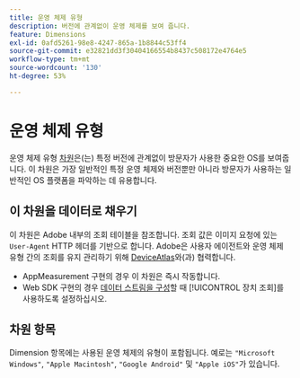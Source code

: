 ```yaml
---
title: 운영 체제 유형
description: 버전에 관계없이 운영 체제를 보여 줍니다.
feature: Dimensions
exl-id: 0afd5261-98e8-4247-865a-1b8844c53ff4
source-git-commit: e32821dd3f30404166554b8437c508172e4764e5
workflow-type: tm+mt
source-wordcount: '130'
ht-degree: 53%

---
```


# 운영 체제 유형

운영 체제 유형 [차원](overview.md)은(는) 특정 버전에 관계없이 방문자가 사용한 중요한 OS를 보여줍니다. 이 차원은 가장 일반적인 특정 운영 체제와 버전뿐만 아니라 방문자가 사용하는 일반적인 OS 플랫폼을 파악하는 데 유용합니다.

## 이 차원을 데이터로 채우기

이 차원은 Adobe 내부의 조회 테이블을 참조합니다. 조회 값은 이미지 요청에 있는 `User-Agent` HTTP 헤더를 기반으로 합니다. Adobe은 사용자 에이전트와 운영 체제 유형 간의 조회를 유지 관리하기 위해 [DeviceAtlas](https://deviceatlas.com/)와(과) 협력합니다.

* AppMeasurement 구현의 경우 이 차원은 즉시 작동합니다.
* Web SDK 구현의 경우 [데이터 스트림을 구성](https://experienceleague.adobe.com/docs/experience-platform/datastreams/configure.html?lang=ko)할 때 [!UICONTROL 장치 조회]를 사용하도록 설정하십시오.

## 차원 항목

Dimension 항목에는 사용된 운영 체제의 유형이 포함됩니다. 예로는 `"Microsoft Windows"`, `"Apple Macintosh"`, `"Google Android"` 및 `"Apple iOS"`가 있습니다.
